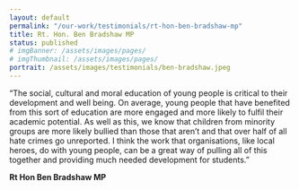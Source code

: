 ```yaml
---
layout: default
permalink: "/our-work/testimonials/rt-hon-ben-bradshaw-mp"
title: Rt. Hon. Ben Bradshaw MP
status: published
# imgBanner: /assets/images/pages/
# imgThumbnail: /assets/images/pages/
portrait: /assets/images/testimonials/ben-bradshaw.jpeg
---
```


“The social, cultural and moral education of young people is critical to their development and well being. On average, young people that have benefited from this sort of education are more engaged and more likely to fulfil their academic potential. As well as this, we know that children from minority groups are more likely bullied than those that aren’t and that over half of all hate crimes go unreported. I think the work that organisations, like local heroes, do with young people, can be a great way of pulling all of this together and providing much needed development for students.”

**Rt Hon Ben Bradshaw MP**
